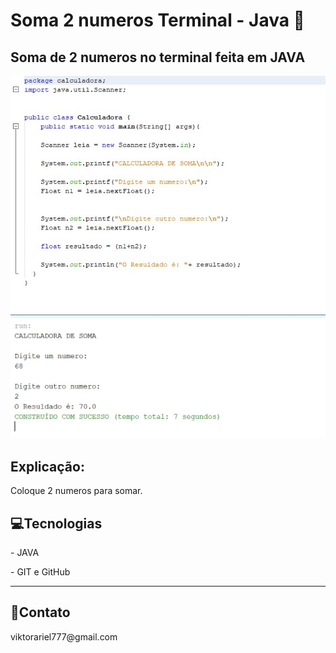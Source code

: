 <h1>Soma 2 numeros Terminal - Java 🧮</h1>

<h2>Soma de 2 numeros no terminal feita em JAVA </h2>


<img alt="Foto do codigo imc" src="./images/images1.jpg">

<img alt="foto do imc" src="./images/images2.jpg">
<h2>Explicação:</h2>
<p>Coloque 2 numeros para somar.</p>

<h2>💻Tecnologias</h2>
<p>- JAVA </p>
<p>- GIT e GitHub </p>
<hr>
<h2>📱Contato</h2>
<p>viktorariel777@gmail.com</p>

